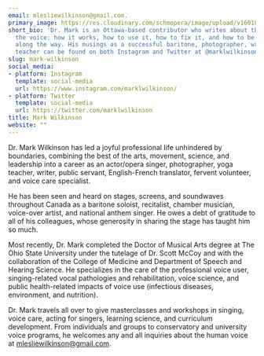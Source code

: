 ```yaml
---
email: mlesliewilkinson@gmail.com.
primary_image: https://res.cloudinary.com/schmopera/image/upload/v1601844774/media/2020/10/FBB7369C-B960-4974-9C32-5697158C26C7-removebg_mkaftv.jpg
short_bio: 'Dr. Mark is an Ottawa-based contributor who writes about the science of
  the voice: how it works, how to use it, how to fix it, and how to be a human being
  along the way. His musings as a successful baritone, photographer, writer, and yoga
  teacher can be found on both Instagram and Twitter at @marklwilkinson.'
slug: mark-wilkinson
social_media:
- platform: Instagram
  template: social-media
  url: https://www.instagram.com/marklwilkinson/
- platform: Twitter
  template: social-media
  url: https://twitter.com/marklwilkinson
title: Mark Wilkinson
website: ""
---
```

Dr. Mark Wilkinson has led a joyful professional life unhindered by boundaries, combining the best of the arts, movement, science, and leadership into a career as an actor/opera singer, photographer, yoga teacher, writer, public servant, English-French translator, fervent volunteer, and voice care specialist.

He has been seen and heard on stages, screens, and soundwaves throughout Canada as a baritone soloist, recitalist, chamber musician, voice-over artist, and national anthem singer. He owes a debt of gratitude to all of his colleagues, whose generosity in sharing the stage has taught him so much.

Most recently, Dr. Mark completed the Doctor of Musical Arts degree at The Ohio State University under the tutelage of Dr. Scott McCoy and with the collaboration of the College of Medicine and Department of Speech and Hearing Science. He specializes in the care of the professional voice user, singing-related vocal pathologies and rehabilitation, voice science, and public health-related impacts of voice use (infectious diseases, environment, and nutrition).

Dr. Mark travels all over to give masterclasses and workshops in singing, voice care, acting for singers, learning science, and curriculum development. From individuals and groups to conservatory and university voice programs, he welcomes any and all inquiries about the human voice at [mlesliewilkinson@gmail.com](mailto:mlesliewilkinson@gmail.com.).